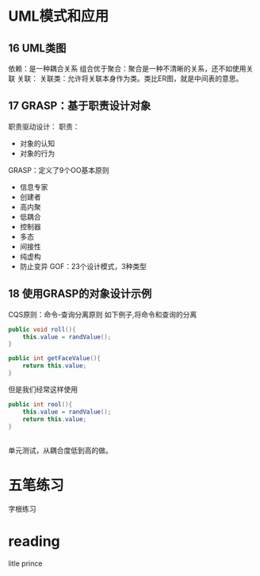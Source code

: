 # UML模式和应用
## 16 UML类图
依赖：是一种耦合关系
组合优于聚合：聚合是一种不清晰的关系，还不如使用关联
关联：
关联类：允许将关联本身作为类。类比ER图，就是中间表的意思。

## 17 GRASP：基于职责设计对象
职责驱动设计：
职责：
- 对象的认知
- 对象的行为



GRASP：定义了9个OO基本原则
- 信息专家
- 创建者
- 高内聚
- 低耦合
- 控制器
- 多态
- 间接性
- 纯虚构
- 防止变异
GOF：23个设计模式，3种类型


## 18 使用GRASP的对象设计示例

CQS原则：命令-查询分离原则
如下例子,将命令和查询的分离

```java
public void roll(){
	this.value = randValue();
}

public int getFaceValue(){
	return this.value;
}

```

但是我们经常这样使用
```java
public int rool(){
	this.value = randValue();
	return this.value;
}

```


## 
单元测试，从耦合度低到高的做。
# 五笔练习
字根练习


# reading 
litle prince
